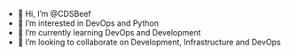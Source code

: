 - 👋 Hi, I’m @CDSBeef
- 👀 I’m interested in DevOps and Python
- 🌱 I’m currently learning DevOps and Development
- 💞️ I’m looking to collaborate on Development, Infrastructure and DevOps
